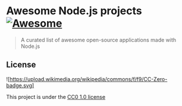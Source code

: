 # Awesome Node.js projects [![Awesome](https://cdn.rawgit.com/sindresorhus/awesome/d7305f38d29fed78fa85652e3a63e154dd8e8829/media/badge.svg)](https://github.com/sindresorhus/awesome)

> A curated list of awesome open-source applications made with Node.js





## License

![https://upload.wikimedia.org/wikipedia/commons/f/f9/CC-Zero-badge.svg]

This project is under the [CC0 1.0 license](https://creativecommons.org/publicdomain/zero/1.0/)
